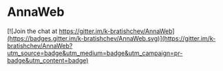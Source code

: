 # AnnaWeb

[![Join the chat at https://gitter.im/k-bratishchev/AnnaWeb](https://badges.gitter.im/k-bratishchev/AnnaWeb.svg)](https://gitter.im/k-bratishchev/AnnaWeb?utm_source=badge&utm_medium=badge&utm_campaign=pr-badge&utm_content=badge)